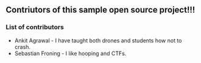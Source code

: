 ## Contriutors of this sample open source project!!! 


### List of contributors
- Ankit Agrawal - I have taught both drones and students how not to crash.
- Sebastian Froning - I like hooping and CTFs.

